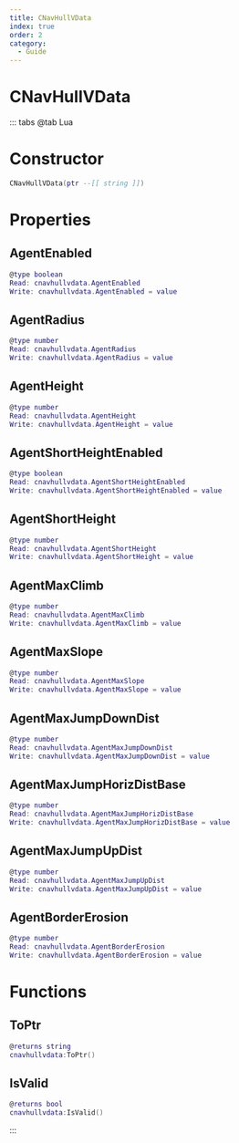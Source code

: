 ```yaml
---
title: CNavHullVData
index: true
order: 2
category:
  - Guide
---
```


# CNavHullVData

::: tabs
@tab Lua
# Constructor
```lua
CNavHullVData(ptr --[[ string ]])
```
# Properties
## AgentEnabled 
```lua
@type boolean
Read: cnavhullvdata.AgentEnabled
Write: cnavhullvdata.AgentEnabled = value
```
## AgentRadius 
```lua
@type number
Read: cnavhullvdata.AgentRadius
Write: cnavhullvdata.AgentRadius = value
```
## AgentHeight 
```lua
@type number
Read: cnavhullvdata.AgentHeight
Write: cnavhullvdata.AgentHeight = value
```
## AgentShortHeightEnabled 
```lua
@type boolean
Read: cnavhullvdata.AgentShortHeightEnabled
Write: cnavhullvdata.AgentShortHeightEnabled = value
```
## AgentShortHeight 
```lua
@type number
Read: cnavhullvdata.AgentShortHeight
Write: cnavhullvdata.AgentShortHeight = value
```
## AgentMaxClimb 
```lua
@type number
Read: cnavhullvdata.AgentMaxClimb
Write: cnavhullvdata.AgentMaxClimb = value
```
## AgentMaxSlope 
```lua
@type number
Read: cnavhullvdata.AgentMaxSlope
Write: cnavhullvdata.AgentMaxSlope = value
```
## AgentMaxJumpDownDist 
```lua
@type number
Read: cnavhullvdata.AgentMaxJumpDownDist
Write: cnavhullvdata.AgentMaxJumpDownDist = value
```
## AgentMaxJumpHorizDistBase 
```lua
@type number
Read: cnavhullvdata.AgentMaxJumpHorizDistBase
Write: cnavhullvdata.AgentMaxJumpHorizDistBase = value
```
## AgentMaxJumpUpDist 
```lua
@type number
Read: cnavhullvdata.AgentMaxJumpUpDist
Write: cnavhullvdata.AgentMaxJumpUpDist = value
```
## AgentBorderErosion 
```lua
@type number
Read: cnavhullvdata.AgentBorderErosion
Write: cnavhullvdata.AgentBorderErosion = value
```
# Functions
## ToPtr
```lua
@returns string
cnavhullvdata:ToPtr()
```
## IsValid
```lua
@returns bool
cnavhullvdata:IsValid()
```

:::